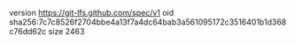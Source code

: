 version https://git-lfs.github.com/spec/v1
oid sha256:7c7c8526f2704bbe4a13f7a4dc64bab3a561095172c3516401b1d368c76dd62c
size 2463
